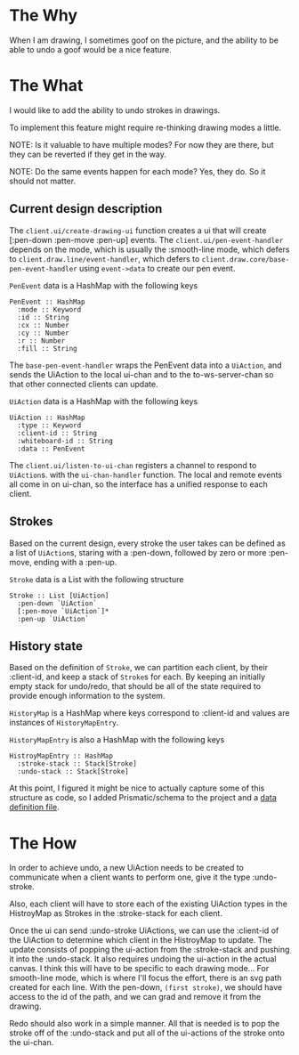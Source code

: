 # The Why

When I am drawing, I sometimes goof on the picture, and the ability to be able
to undo a goof would be a nice feature.

# The What

I would like to add the ability to undo strokes in drawings.

To implement this feature might require re-thinking drawing modes a little.

NOTE: Is it valuable to have multiple modes? For now they are there, but they
can be reverted if they get in the way.

NOTE: Do the same events happen for each mode? Yes, they do. So it should not 
matter.

## Current design description

The `client.ui/create-drawing-ui` function creates a ui that will create 
[:pen-down :pen-move :pen-up] events.
The `client.ui/pen-event-handler` depends on the mode, which is usually
the :smooth-line mode, which defers to `client.draw.line/event-handler`,
which defers to `client.draw.core/base-pen-event-handler` using `event->data`
to create our pen event.

`PenEvent` data is a HashMap with the following keys

```
PenEvent :: HashMap
  :mode :: Keyword
  :id :: String
  :cx :: Number
  :cy :: Number
  :r :: Number
  :fill :: String
```

The `base-pen-event-handler` wraps the PenEvent data into a `UiAction`, and
sends the UiAction to the local ui-chan and to the to-ws-server-chan so that
other connected clients can update.

`UiAction` data is a HashMap with the following keys

```
UiAction :: HashMap
  :type :: Keyword
  :client-id :: String
  :whiteboard-id :: String
  :data :: PenEvent
```

The `client.ui/listen-to-ui-chan` registers a channel to respond to `UiAction`s.
with the `ui-chan-handler` function. The local and remote events all come in
on ui-chan, so the interface has a unified response to each client.

## Strokes

Based on the current design, every stroke the user takes can be defined as
a list of `UiAction`s, staring with a :pen-down, followed by zero or more
:pen-move, ending with a :pen-up.

`Stroke` data is a List with the following structure

```
Stroke :: List [UiAction]
  :pen-down `UiAction`
  [:pen-move `UiAction`]*
  :pen-up `UiAction`
```

## History state

Based on the definition of `Stroke`, we can partition each client, by their
:client-id, and keep a stack of `Stroke`s for each. By keeping an initially
empty stack for undo/redo, that should be all of the state required to provide
enough information to the system.

`HistoryMap` is a HashMap where keys correspond to :client-id and values
are instances of `HistoryMapEntry`.

`HistoryMapEntry` is also a HashMap with the following keys

```
HistroyMapEntry :: HashMap
  :stroke-stack :: Stack[Stroke]
  :undo-stack :: Stack[Stroke]
```

At this point, I figured it might be nice to actually capture some of this
structure as code, so I added Prismatic/schema to the project and a [data definition file](../src/web_whiteboard/client/schema/core.cljc).

# The How

In order to achieve undo, a new UiAction needs to be created to communicate
when a client wants to perform one, give it the type :undo-stroke.

Also, each client will have to store each of the existing UiAction types
in the HistroyMap as Strokes in the :stroke-stack for each client.

Once the ui can send :undo-stroke UiActions, we can use the :client-id of
the UiAction to determine which client in the HistroyMap to update. The update
consists of popping the ui-action from the :stroke-stack and pushing it
into the :undo-stack. It also requires undoing the ui-action in the actual
canvas. I think this will have to be specific to each drawing mode... For
smooth-line mode, which is where I'll focus the effort, there is an svg path
created for each line. With the pen-down, `(first stroke)`, we should have
access to the id of the path, and we can grad and remove it from the drawing.

Redo should also work in a simple manner. All that is needed is to pop the 
stroke off of the :undo-stack and put all of the ui-actions of the stroke
onto the ui-chan.
